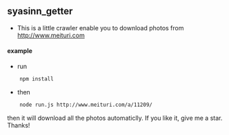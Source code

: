 ## syasinn_getter
* This is a little crawler enable you to download photos from http://www.meituri.com

#### example
* run 
```bash
    npm install
```
* then
```bash
    node run.js http://www.meituri.com/a/11209/
```
then it will download all the photos automaticlly. If you like it, give me a star. Thanks!
